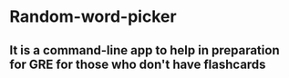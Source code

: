 # Random-word-picker
## It is a command-line app to help in preparation for GRE for those who don't have flashcards
